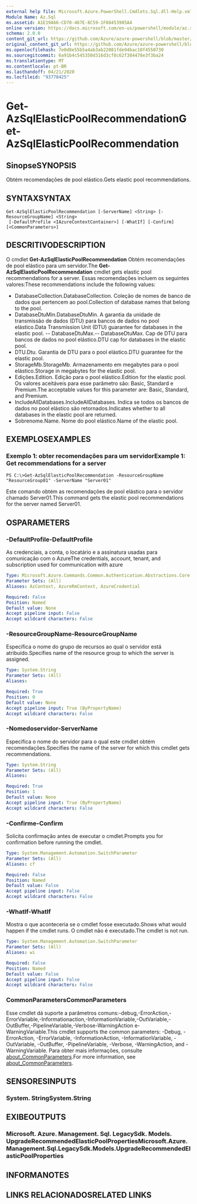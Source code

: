 ```yaml
---
external help file: Microsoft.Azure.PowerShell.Cmdlets.Sql.dll-Help.xml
Module Name: Az.Sql
ms.assetid: A1E19A66-CD70-467E-8C59-1F88453905A4
online version: https://docs.microsoft.com/en-us/powershell/module/az.sql/get-azsqlelasticpoolrecommendation
schema: 2.0.0
content_git_url: https://github.com/Azure/azure-powershell/blob/master/src/Sql/Sql/help/Get-AzSqlElasticPoolRecommendation.md
original_content_git_url: https://github.com/Azure/azure-powershell/blob/master/src/Sql/Sql/help/Get-AzSqlElasticPoolRecommendation.md
ms.openlocfilehash: 7e0d8e55b5a4ab3ab22081fde94bac10f4550730
ms.sourcegitcommit: 6a91b4c545350d316d3cf8c62f384478e3f3ba24
ms.translationtype: MT
ms.contentlocale: pt-BR
ms.lasthandoff: 04/21/2020
ms.locfileid: "93778425"
---
```

# <span data-ttu-id="c158d-101">Get-AzSqlElasticPoolRecommendation</span><span class="sxs-lookup"><span data-stu-id="c158d-101">Get-AzSqlElasticPoolRecommendation</span></span>

## <span data-ttu-id="c158d-102">Sinopse</span><span class="sxs-lookup"><span data-stu-id="c158d-102">SYNOPSIS</span></span>
<span data-ttu-id="c158d-103">Obtém recomendações de pool elástico.</span><span class="sxs-lookup"><span data-stu-id="c158d-103">Gets elastic pool recommendations.</span></span>

## <span data-ttu-id="c158d-104">SYNTAX</span><span class="sxs-lookup"><span data-stu-id="c158d-104">SYNTAX</span></span>

```
Get-AzSqlElasticPoolRecommendation [-ServerName] <String> [-ResourceGroupName] <String>
 [-DefaultProfile <IAzureContextContainer>] [-WhatIf] [-Confirm] [<CommonParameters>]
```

## <span data-ttu-id="c158d-105">DESCRITIVO</span><span class="sxs-lookup"><span data-stu-id="c158d-105">DESCRIPTION</span></span>
<span data-ttu-id="c158d-106">O cmdlet **Get-AzSqlElasticPoolRecommendation** Obtém recomendações de pool elástico para um servidor.</span><span class="sxs-lookup"><span data-stu-id="c158d-106">The **Get-AzSqlElasticPoolRecommendation** cmdlet gets elastic pool recommendations for a server.</span></span>
<span data-ttu-id="c158d-107">Essas recomendações incluem os seguintes valores:</span><span class="sxs-lookup"><span data-stu-id="c158d-107">These recommendations include the following values:</span></span>
- <span data-ttu-id="c158d-108">DatabaseCollection.</span><span class="sxs-lookup"><span data-stu-id="c158d-108">DatabaseCollection.</span></span> <span data-ttu-id="c158d-109">Coleção de nomes de banco de dados que pertencem ao pool.</span><span class="sxs-lookup"><span data-stu-id="c158d-109">Collection of database names that belong to the pool.</span></span> 
- <span data-ttu-id="c158d-110">DatabaseDtuMin.</span><span class="sxs-lookup"><span data-stu-id="c158d-110">DatabaseDtuMin.</span></span> <span data-ttu-id="c158d-111">A garantia da unidade de transmissão de dados (DTU) para bancos de dados no pool elástico.</span><span class="sxs-lookup"><span data-stu-id="c158d-111">Data Transmission Unit (DTU) guarantee for databases in the elastic pool.</span></span> 
 <span data-ttu-id="c158d-112">-- DatabaseDtuMax.</span><span class="sxs-lookup"><span data-stu-id="c158d-112">-- DatabaseDtuMax.</span></span> <span data-ttu-id="c158d-113">Cap de DTU para bancos de dados no pool elástico.</span><span class="sxs-lookup"><span data-stu-id="c158d-113">DTU cap for databases in the elastic pool.</span></span> 
- <span data-ttu-id="c158d-114">DTU.</span><span class="sxs-lookup"><span data-stu-id="c158d-114">Dtu.</span></span> <span data-ttu-id="c158d-115">Garantia de DTU para o pool elástico.</span><span class="sxs-lookup"><span data-stu-id="c158d-115">DTU guarantee for the elastic pool.</span></span> 
- <span data-ttu-id="c158d-116">StorageMb.</span><span class="sxs-lookup"><span data-stu-id="c158d-116">StorageMb.</span></span> <span data-ttu-id="c158d-117">Armazenamento em megabytes para o pool elástico.</span><span class="sxs-lookup"><span data-stu-id="c158d-117">Storage in megabytes for the elastic pool.</span></span> 
- <span data-ttu-id="c158d-118">Edições.</span><span class="sxs-lookup"><span data-stu-id="c158d-118">Edition.</span></span> <span data-ttu-id="c158d-119">Edição para o pool elástico.</span><span class="sxs-lookup"><span data-stu-id="c158d-119">Edition for the elastic pool.</span></span> <span data-ttu-id="c158d-120">Os valores aceitáveis para esse parâmetro são: Basic, Standard e Premium.</span><span class="sxs-lookup"><span data-stu-id="c158d-120">The acceptable values for this parameter are: Basic, Standard, and Premium.</span></span> 
- <span data-ttu-id="c158d-121">IncludeAllDatabases.</span><span class="sxs-lookup"><span data-stu-id="c158d-121">IncludeAllDatabases.</span></span> <span data-ttu-id="c158d-122">Indica se todos os bancos de dados no pool elástico são retornados.</span><span class="sxs-lookup"><span data-stu-id="c158d-122">Indicates whether to all databases in the elastic pool are returned.</span></span> 
- <span data-ttu-id="c158d-123">Sobrenome.</span><span class="sxs-lookup"><span data-stu-id="c158d-123">Name.</span></span> <span data-ttu-id="c158d-124">Nome do pool elástico.</span><span class="sxs-lookup"><span data-stu-id="c158d-124">Name of the elastic pool.</span></span>

## <span data-ttu-id="c158d-125">EXEMPLOS</span><span class="sxs-lookup"><span data-stu-id="c158d-125">EXAMPLES</span></span>

### <span data-ttu-id="c158d-126">Exemplo 1: obter recomendações para um servidor</span><span class="sxs-lookup"><span data-stu-id="c158d-126">Example 1: Get recommendations for a server</span></span>
```
PS C:\>Get-AzSqlElasticPoolRecommendation -ResourceGroupName "ResourceGroup01" -ServerName "Server01"
```

<span data-ttu-id="c158d-127">Este comando obtém as recomendações de pool elástico para o servidor chamado Server01.</span><span class="sxs-lookup"><span data-stu-id="c158d-127">This command gets the elastic pool recommendations for the server named Server01.</span></span>

## <span data-ttu-id="c158d-128">OS</span><span class="sxs-lookup"><span data-stu-id="c158d-128">PARAMETERS</span></span>

### <span data-ttu-id="c158d-129">-DefaultProfile</span><span class="sxs-lookup"><span data-stu-id="c158d-129">-DefaultProfile</span></span>
<span data-ttu-id="c158d-130">As credenciais, a conta, o locatário e a assinatura usadas para comunicação com o Azure</span><span class="sxs-lookup"><span data-stu-id="c158d-130">The credentials, account, tenant, and subscription used for communication with azure</span></span>

```yaml
Type: Microsoft.Azure.Commands.Common.Authentication.Abstractions.Core.IAzureContextContainer
Parameter Sets: (All)
Aliases: AzContext, AzureRmContext, AzureCredential

Required: False
Position: Named
Default value: None
Accept pipeline input: False
Accept wildcard characters: False
```

### <span data-ttu-id="c158d-131">-ResourceGroupName</span><span class="sxs-lookup"><span data-stu-id="c158d-131">-ResourceGroupName</span></span>
<span data-ttu-id="c158d-132">Especifica o nome do grupo de recursos ao qual o servidor está atribuído.</span><span class="sxs-lookup"><span data-stu-id="c158d-132">Specifies name of the resource group to which the server is assigned.</span></span>

```yaml
Type: System.String
Parameter Sets: (All)
Aliases:

Required: True
Position: 0
Default value: None
Accept pipeline input: True (ByPropertyName)
Accept wildcard characters: False
```

### <span data-ttu-id="c158d-133">-Nomedoservidor</span><span class="sxs-lookup"><span data-stu-id="c158d-133">-ServerName</span></span>
<span data-ttu-id="c158d-134">Especifica o nome do servidor para o qual este cmdlet obtém recomendações.</span><span class="sxs-lookup"><span data-stu-id="c158d-134">Specifies the name of the server for which this cmdlet gets recommendations.</span></span>

```yaml
Type: System.String
Parameter Sets: (All)
Aliases:

Required: True
Position: 1
Default value: None
Accept pipeline input: True (ByPropertyName)
Accept wildcard characters: False
```

### <span data-ttu-id="c158d-135">-Confirme</span><span class="sxs-lookup"><span data-stu-id="c158d-135">-Confirm</span></span>
<span data-ttu-id="c158d-136">Solicita confirmação antes de executar o cmdlet.</span><span class="sxs-lookup"><span data-stu-id="c158d-136">Prompts you for confirmation before running the cmdlet.</span></span>

```yaml
Type: System.Management.Automation.SwitchParameter
Parameter Sets: (All)
Aliases: cf

Required: False
Position: Named
Default value: False
Accept pipeline input: False
Accept wildcard characters: False
```

### <span data-ttu-id="c158d-137">-WhatIf</span><span class="sxs-lookup"><span data-stu-id="c158d-137">-WhatIf</span></span>
<span data-ttu-id="c158d-138">Mostra o que aconteceria se o cmdlet fosse executado.</span><span class="sxs-lookup"><span data-stu-id="c158d-138">Shows what would happen if the cmdlet runs.</span></span>
<span data-ttu-id="c158d-139">O cmdlet não é executado.</span><span class="sxs-lookup"><span data-stu-id="c158d-139">The cmdlet is not run.</span></span>

```yaml
Type: System.Management.Automation.SwitchParameter
Parameter Sets: (All)
Aliases: wi

Required: False
Position: Named
Default value: False
Accept pipeline input: False
Accept wildcard characters: False
```

### <span data-ttu-id="c158d-140">CommonParameters</span><span class="sxs-lookup"><span data-stu-id="c158d-140">CommonParameters</span></span>
<span data-ttu-id="c158d-141">Esse cmdlet dá suporte a parâmetros comuns:-debug,-ErrorAction,-ErrorVariable,-Informationaction,-InformationVariable,-OutVariable,-OutBuffer,-PipelineVariable,-Verbose-WarningAction e-WarningVariable.</span><span class="sxs-lookup"><span data-stu-id="c158d-141">This cmdlet supports the common parameters: -Debug, -ErrorAction, -ErrorVariable, -InformationAction, -InformationVariable, -OutVariable, -OutBuffer, -PipelineVariable, -Verbose, -WarningAction, and -WarningVariable.</span></span> <span data-ttu-id="c158d-142">Para obter mais informações, consulte [about_CommonParameters](http://go.microsoft.com/fwlink/?LinkID=113216).</span><span class="sxs-lookup"><span data-stu-id="c158d-142">For more information, see [about_CommonParameters](http://go.microsoft.com/fwlink/?LinkID=113216).</span></span>

## <span data-ttu-id="c158d-143">SENSORES</span><span class="sxs-lookup"><span data-stu-id="c158d-143">INPUTS</span></span>

### <span data-ttu-id="c158d-144">System. String</span><span class="sxs-lookup"><span data-stu-id="c158d-144">System.String</span></span>

## <span data-ttu-id="c158d-145">EXIBE</span><span class="sxs-lookup"><span data-stu-id="c158d-145">OUTPUTS</span></span>

### <span data-ttu-id="c158d-146">Microsoft. Azure. Management. Sql. LegacySdk. Models. UpgradeRecommendedElasticPoolProperties</span><span class="sxs-lookup"><span data-stu-id="c158d-146">Microsoft.Azure.Management.Sql.LegacySdk.Models.UpgradeRecommendedElasticPoolProperties</span></span>

## <span data-ttu-id="c158d-147">INFORMA</span><span class="sxs-lookup"><span data-stu-id="c158d-147">NOTES</span></span>

## <span data-ttu-id="c158d-148">LINKS RELACIONADOS</span><span class="sxs-lookup"><span data-stu-id="c158d-148">RELATED LINKS</span></span>
